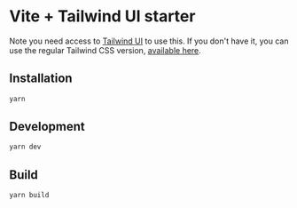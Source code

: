 # Vite + Tailwind UI starter

Note you need access to [Tailwind UI](https://tailwindui.com) to use this. If you don't have it, you can use the regular Tailwind CSS version, [available here](https://github.com/posva/vite-tailwind-starter).

## Installation

```sh
yarn
```

## Development

```sh
yarn dev
```

## Build

```sh
yarn build
```
